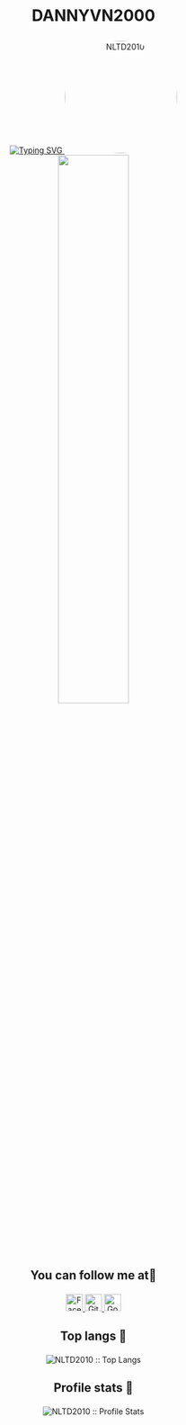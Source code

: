
# <p align="center">DANNYVN2000</p>

<p align="center">
	<a href="https://github.com/NLTD2010">
		<img src="https://readme-typing-svg.herokuapp.com?font=Fredoka&size=22&lines=I+love+hackintosh;I+am+a+hackintosher+%3A3" alt="Typing SVG" />
		<img src="https://avatars.githubusercontent.com/u/77970269" width = "200" alt="NLTD2010" style="border-radius:50%">
		<img src="https://media-ten.z-cdn.me/images/f4f34dbcc67c271aabf8f4e91f186bee/tenor.gif" align="center" style="width: 50%" />
	</a>
</p>


## <p align="center">You can follow me at🌹</p>

<p align="center">
  <a href="https://www.facebook.com/nguyenlethaiduong2000">
    <img src="https://www.vectorlogo.zone/logos/facebook/facebook-official.svg" alt="Facebook" height="30" width="30">
  </a>
	
  <a href="https://github.com/NLTD2010">
    <img src="https://www.vectorlogo.zone/logos/github/github-tile.svg" alt="Github" height="30" width="30">
  </a>
  
  <a href="mailto:thaiduong35cpu@gmail.com">
    <img src="https://www.vectorlogo.zone/logos/google/google-icon.svg" alt="Google" height="30" width="30">
  </a>


## <p align="center">Top langs :tongue:</p>

<p align="center"><img src="https://github-readme-stats.vercel.app/api/top-langs/?username=NLTD2010&langs_count=10&theme=tokyonight&layout=compact" alt="NLTD2010 :: Top Langs" /></p>

## <p align="center">Profile stats :musical_keyboard:</p>

<p align="center"><img src="https://github-readme-stats.vercel.app/api?username=NLTD2010&show_icons=true&theme=tokyonight" alt="NLTD2010 :: Profile Stats" /></p>

#
